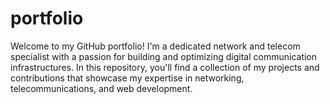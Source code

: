 # portfolio
Welcome to my GitHub portfolio! I'm a dedicated network and telecom specialist with a passion for building and optimizing digital communication infrastructures. In this repository, you'll find a collection of my projects and contributions that showcase my expertise in networking, telecommunications, and web development.
